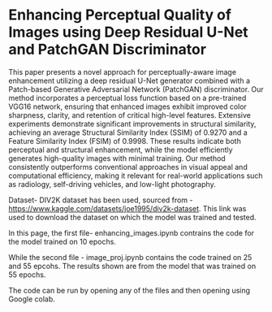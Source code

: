 # Enhancing Perceptual Quality of Images using Deep Residual U-Net and PatchGAN Discriminator

This paper presents a novel approach for perceptually-aware image enhancement utilizing a deep residual U-Net generator combined with a Patch-based Generative Adversarial Network (PatchGAN) discriminator. Our method incorporates a perceptual loss function based on a pre-trained VGG16 network, ensuring that enhanced images exhibit improved color sharpness, clarity, and retention of critical high-level features. Extensive experiments demonstrate significant improvements in structural similarity, achieving an average Structural Similarity Index (SSIM) of 0.9270 and a Feature Similarity Index (FSIM) of 0.9998. These results indicate both perceptual and structural enhancement, while the model efficiently generates high-quality images with minimal training. Our method consistently outperforms conventional approaches in visual appeal and computational efficiency, making it relevant for real-world applications such as radiology, self-driving vehicles, and low-light photography.

Dataset- DIV2K dataset has been used, sourced from - https://www.kaggle.com/datasets/joe1995/div2k-dataset.
This link was used to download the dataset on which the model was trained and tested.

In this page, the first file- enhancing_images.ipynb contrains the code for the model trained on 10 epochs.

While the second file - image_proj.ipynb contains the code trained on 25 and 55 epcohs. The results shown are from the model that was trained on 55 epochs.

The code can be run by opening any of the files and then opening using Google colab. 

